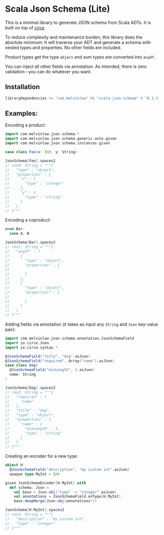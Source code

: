 # Scala Json Schema (Lite)

This is a minimal library to generate JSON schema from Scala ADTs.
It is built on top of [circe](https://circe.github.io/circe/).

To reduce complexity and maintenance burden, this library
does the absolute minimum: It will traverse your ADT and generate
a schema with nested types and properties. No other fields are included.

Product types get the type `object` and sum types are converted into `anyOf`.

You can inject all other fields via annotation.
As intended, there is zero validation--you can do whatever you want.

## Installation

```scala
libraryDependencies += "com.melvinlow" %% "scala-json-schema" % "0.1.1+0-e9b664c0+20240909-0638-SNAPSHOT"
```

## Examples:

Encoding a product:

```scala
import com.melvinlow.json.schema.*
import com.melvinlow.json.schema.generic.auto.given
import com.melvinlow.json.schema.instances.given

case class Foo(x: Int, y: String)

JsonSchema[Foo].spaces2
// res0: String = """{
//   "type" : "object",
//   "properties" : {
//     "x" : {
//       "type" : "integer"
//     },
//     "y" : {
//       "type" : "string"
//     }
//   }
// }"""
```

Encoding a coproduct:

```scala
enum Bar:
  case A, B

JsonSchema[Bar].spaces2
// res1: String = """{
//   "anyOf" : [
//     {
//       "type" : "object",
//       "properties" : {
//         
//       }
//     },
//     {
//       "type" : "object",
//       "properties" : {
//         
//       }
//     }
//   ]
// }"""
```

Adding fields via annotation (it takes as input any `String` and `Json` key-value pair):

```scala
import com.melvinlow.json.schema.annotation.JsonSchemaField
import io.circe.Json
import io.circe.syntax.*

@JsonSchemaField("title", "dog".asJson)
@JsonSchemaField("required", Array("name").asJson)
case class Dog(
  @JsonSchemaField("minLength", 1.asJson)
  name: String
)

JsonSchema[Dog].spaces2
// res2: String = """{
//   "required" : [
//     "name"
//   ],
//   "title" : "dog",
//   "type" : "object",
//   "properties" : {
//     "name" : {
//       "minLength" : 1,
//       "type" : "string"
//     }
//   }
// }"""
```

Creating an encoder for a new type:

```scala
object H:
  @JsonSchemaField("description", "my custom int".asJson)
  opaque type MyInt = Int

given JsonSchemaEncoder[H.MyInt] with
  def schema: Json =
    val base = Json.obj("type" -> "integer".asJson)
    val annotations = JsonSchemaField.onType[H.MyInt]
    base.deepMerge(Json.obj(annotations*))

JsonSchema[H.MyInt].spaces2
// res3: String = """{
//   "description" : "my custom int",
//   "type" : "integer"
// }"""
```
